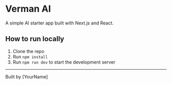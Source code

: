 # Verman AI

A simple AI starter app built with Next.js and React.

## How to run locally

1. Clone the repo
2. Run `npm install`
3. Run `npm run dev` to start the development server

---
Built by [YourName]

